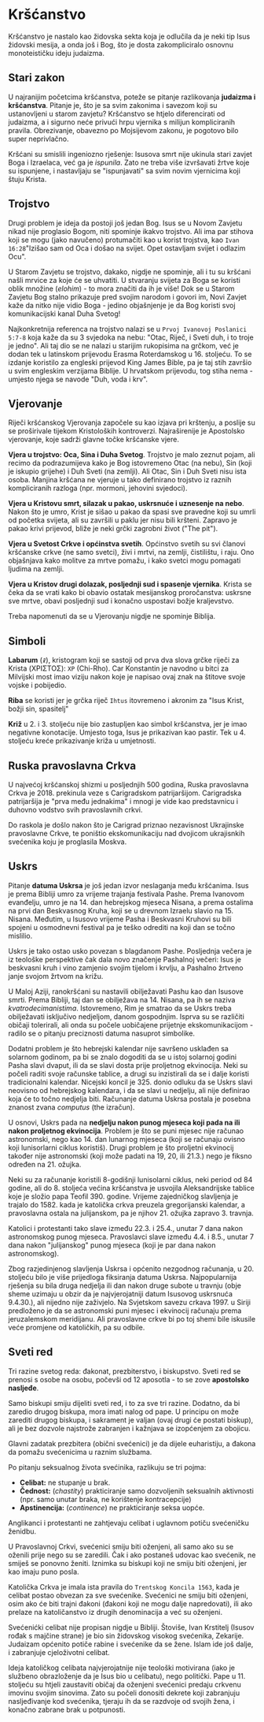 # Kršćanstvo

Kršćanstvo je nastalo kao židovska sekta koja je odlučila da je neki tip Isus židovski mesija, a onda još i Bog, što je dosta zakompliciralo osnovnu monoteističku ideju judaizma.

## Stari zakon

U najranijim početcima kršćanstva, poteže se pitanje razlikovanja **judaizma i kršćanstva**. Pitanje je, što je sa svim zakonima i savezom koji su ustanovljeni u starom zavjetu? Kršćanstvo se htjelo diferencirati od judaizma, a i sigurno neće privući hrpu vjernika s milijun kompliciranih pravila. Obrezivanje, obavezno po Mojsijevom zakonu, je pogotovo bilo super neprivlačno.

Kršćani su smislili ingeniozno rješenje: Isusova smrt nije ukinula stari zavjet Boga i Izraelaca, već ga je *ispunila*. Zato ne treba više izvršavati žrtve koje su ispunjene, i nastavljaju se "ispunjavati" sa svim novim vjernicima koji štuju Krista.

## Trojstvo

Drugi problem je ideja da postoji još jedan Bog. Isus se u Novom Zavjetu nikad nije proglasio Bogom, niti spominje ikakvo trojstvo. Ali ima par stihova koji se mogu (jako navučeno) protumačiti kao u korist trojstva, kao `Ivan 16:28`"Izišao sam od Oca i došao na svijet. Opet ostavljam svijet i odlazim Ocu".

U Starom Zavjetu se trojstvo, dakako, nigdje ne spominje, ali i tu su kršćani našli mrvice za koje će se uhvatiti. U stvaranju svijeta za Boga se koristi oblik množine (*elohim*) - to mora značiti da ih je više! Dok se u Starom Zavjetu Bog stalno prikazuje pred svojim narodom i govori im, Novi Zavjet kaže da nitko nije vidio Boga - jedino objašnjenje je da Bog koristi svoj komunikacijski kanal Duha Svetog!

Najkonkretnija referenca na trojstvo nalazi se u `Prvoj Ivanovoj Poslanici 5:7-8` koja kaže da su 3 svjedoka na nebu: "Otac, Riječ, i Sveti duh, i to troje je jedno". Ali taj dio se ne nalazi u starijim rukopisima na grčkom, već je dodan tek u latinskom prijevodu Erasma Roterdamskog u 16. stoljeću. To se izdanje koristilo za engleski prijevod King James Bible, pa je taj stih završio u svim engleskim verzijama Biblije. U hrvatskom prijevodu, tog stiha nema - umjesto njega se navode "Duh, voda i krv".

## Vjerovanje

Riječi kršćanskog Vjerovanja započele su kao izjava pri krštenju, a poslije su se proširivale tijekom Kristoloških kontroverzi. Najraširenije je Apostolsko vjerovanje, koje sadrži glavne točke kršćanske vjere.

**Vjera u trojstvo: Oca, Sina i Duha Svetog**. Trojstvo je malo zeznut pojam, ali recimo da podrazumijeva kako je Bog istovremeno Otac (na nebu), Sin (koji je iskupio grijehe) i Duh Sveti (na zemlji). Ali Otac, Sin i Duh Sveti nisu ista osoba. Manjina kršćana ne vjeruje u tako definirano trojstvo iz raznih kompliciranih razloga (npr. mormoni, jehovini svjedoci).

**Vjera u Kristovu smrt, silazak u pakao, uskrsnuće i uznesenje na nebo**. Nakon što je umro, Krist je sišao u pakao da spasi sve pravedne koji su umrli od početka svijeta, ali su završili u paklu jer nisu bili kršteni. Zapravo je pakao krivi prijevod, bliže je neki grčki zagrobni život ("The pit").

**Vjera u Svetost Crkve i općinstva svetih**. Općinstvo svetih su svi članovi kršćanske crkve (ne samo svetci), živi i mrtvi, na zemlji, čistilištu, i raju. Ono objašnjava kako molitve za mrtve pomažu, i kako svetci mogu pomagati ljudima na zemlji.

**Vjera u Kristov drugi dolazak, posljednji sud i spasenje vjernika**. Krista se čeka da se vrati kako bi obavio ostatak mesijanskog proročanstva: uskrsne sve mrtve, obavi posljednji sud i konačno uspostavi božje kraljevstvo.

Treba napomenuti da se u Vjerovanju nigdje ne spominje Biblija.

## Simboli

**Labarum** (`☧`), kristogram koji se sastoji od prva dva slova grčke riječi za Krista (ΧΡΙΣΤΟΣ): `XP` (Chi-Rho). Car Konstantin je navodno u bitci za Milvijski most imao viziju nakon koje je napisao ovaj znak na štitove svoje vojske i pobijedio.

**Riba** se koristi jer je grčka riječ `Ihtus` itovremeno i akronim za "Isus Krist, božji sin, spasitelj"

**Križ** u 2. i 3. stoljeću nije bio zastupljen kao simbol kršćanstva, jer je imao negativne konotacije. Umjesto toga, Isus je prikazivan kao pastir. Tek u 4. stoljeću kreće prikazivanje križa u umjetnosti.

## Ruska pravoslavna Crkva

U najvećoj kršćanskoj shizmi u posljednjih 500 godina, Ruska pravoslavna Crkva je 2018. prekinula veze s Carigradskom patrijaršijom. Carigradska patrijaršija je "prva među jednakima" i mnogi je vide kao predstavnicu i duhovno vodstvo svih pravoslavnih crkvi.

Do raskola je došlo nakon što je Carigrad priznao nezavisnost Ukrajinske pravoslavne Crkve, te poništio ekskomunikaciju nad dvojicom ukrajisnkih svećenika koju je proglasila Moskva.

## Uskrs

Pitanje **datuma Uskrsa** je još jedan izvor neslaganja među kršćanima. Isus je prema Bibliji umro za vrijeme trajanja festivala Pashe. Prema Ivanovom evanđelju, umro je na 14. dan hebrejskog mjeseca Nisana, a prema ostalima na prvi dan Beskvasnog Kruha, koji se u drevnom Izraelu slavio na 15. Nisana. Međutim, u Isusovo vrijeme Pasha i Beskvasni Kruhovi su bili spojeni u osmodnevni festival pa je teško odrediti na koji dan se točno mislilio.

Uskrs je tako ostao usko povezan s blagdanom Pashe. Posljednja večera je iz teološke perspektive čak dala novo značenje Pashalnoj večeri: Isus je beskvasni kruh i vino zamjenio svojim tijelom i krvlju, a Pashalno žrtveno janje svojom žrtvom na križu.

U Maloj Aziji, ranokršćani su nastavili obilježavati Pashu kao dan Isusove smrti. Prema Bibliji, taj dan se obilježava na 14. Nisana, pa ih se naziva *kvatrodecimanistima*. Istovremeno, Rim je smatrao da se Uskrs treba obilježavati isključivo nedjeljom, danom gospodnjim. Isprva su se različiti običaji tolerirali, ali onda su počele uobičajene prijetnje ekskomunikacijom - radilo se o pitanju preciznosti datuma nasuprot simbolike.

Dodatni problem je što hebrejski kalendar nije savršeno usklađen sa solarnom godinom, pa bi se znalo dogoditi da se u istoj solarnoj godini Pasha slavi dvaput, ili da se slavi dosta prije proljetnog ekvinocija. Neki su počeli raditi svoje računske tablice, a drugi su inzistirali da se i dalje koristi tradicionalni kalendar. Nicejski koncil je 325. donio odluku da se Uskrs slavi neovisno od hebrejskog kalendara, i da se slavi u nedjelju, ali nije definirao koja će to točno nedjelja biti. Računanje datuma Uskrsa postala je posebna znanost zvana *computus* (the izračun).

U osnovi, Uskrs pada na **nedjelju nakon punog mjeseca koji pada na ili nakon proljetnog ekvinocija**. Problem je što se puni mjesec nije računao astronomski, nego kao 14. dan lunarnog mjeseca (koji se računaju ovisno koji lunisorlarni ciklus koristiš). Drugi problem je što proljetni ekvinocij također nije astronomski (koji može padati na 19, 20, ili 21.3.) nego je fiksno određen na 21. ožujka.

Neki su za računanje koristili 8-godišnji lunisolarni ciklus, neki period od 84 godine, ali do 8. stoljeća većina kršćanstva je usvojila Aleksandrijske tablice koje je složio papa Teofil 390. godine. Vrijeme zajedničkog slavljenja je trajalo do 1582. kada je katolička crkva preuzela gregorijanski kalendar, a pravoslavna ostala na julijanskom, pa je njihov 21. ožujka zapravo 3. travnja.

Katolici i protestanti tako slave između 22.3. i 25.4., unutar 7 dana nakon astronomskog punog mjeseca. Pravoslavci slave između 4.4. i 8.5., unutar 7 dana nakon "julijanskog" punog mjeseca (koji je par dana nakon astronomskog).

Zbog razjedinjenog slavljenja Uskrsa i općenito nezgodnog računanja, u 20. stoljeću bilo je više prijedloga fiksiranja datuma Uskrsa. Najpopularnija rješenja su bila druga nedjelja ili dan nakon druge subote u travnju (obje sheme uzimaju u obzir da je najvjerojatniji datum Isusovog uskrsnuća 9.4.30.), ali nijedno nije zaživjelo. Na Svjetskom savezu crkava 1997. u Siriji predloženo je da se astronomski puni mjesec i ekvinocij računaju prema jeruzalemskom meridijanu. Ali pravoslavne crkve bi po toj shemi bile iskusile veće promjene od katoličkih, pa su odbile.

## Sveti red

Tri razine svetog reda: đakonat, prezbiterstvo, i biskupstvo.
Sveti red se prenosi s osobe na osobu, počevši od 12 aposotla - to se zove **apostolsko nasljeđe**.

Samo biskupi smiju dijeliti sveti red, i to za sve tri razine. Dodatno, da bi zaredio drugog biskupa, mora imati nalog od pape. U principu on može zarediti drugog biskupa, i sakrament je valjan (ovaj drugi će postati biskup), ali je bez dozvole najstrože zabranjen i kažnjava se izopćenjem za obojicu.

Glavni zadatak prezbitera (obični svećenici) je da dijele euharistiju, a đakona da pomažu svećenicima u raznim službama.

Po pitanju seksualnog života svećinika, razlikuju se tri pojma:
* **Celibat:** ne stupanje u brak.
* **Čednost:** (*chastity*) prakticiranje samo dozvoljenih seksualnih aktivnosti (npr. samo unutar braka, ne korištenje kontracepcije)
* **Apstinencija:** (*continence*) ne prakticiranje seksa uopće.

Anglikanci i protestanti ne zahtjevaju celibat i uglavnom potiču svećeničku ženidbu.

U Pravoslavnoj Crkvi, svećenici smiju biti oženjeni, ali samo ako su se oženili prije nego su se zaredili. Čak i ako postaneš udovac kao svećenik, ne smiješ se ponovno ženiti. Iznimka su biskupi koji ne smiju biti oženjeni, jer kao imaju puno posla.

Katolička Crkva je imala ista pravila do `Trentskog Koncila 1563`, kada je celibat postao obvezan za sve svećenike. Svećenici ne smiju biti oženjeni, osim ako će biti trajni đakoni (đakoni koji ne mogu dalje napredovati), ili ako prelaze na katoličanstvo iz drugih denominacija a već su oženjeni.

Svećenićki celibat nije propisan nigdje u Bibliji. Štoviše, Ivan Krstitelj (Isusov rođak s majčine strane) je bio sin židovskog visokog svećenika, Zekarije. Judaizam općenito potiče rabine i svećenike da se žene. Islam ide još dalje, i zabranjuje cjeloživotni celibat.

Ideja katoličkog celibata najvjerojatnije nije teološki motivirana (iako je službeno obrazloženje da je Isus bio u celibatu), nego politički. Pape u 11. stoljeću su htjeli zaustaviti običaj da oženjeni svećenici predaju crkvenu imovinu svojim sinovima. Zato su počeli donositi dekrete koji zabranjuju nasljeđivanje kod svećenika, tjeraju ih da se razdvoje od svojih žena, i konačno zabrane brak u potpunosti.

